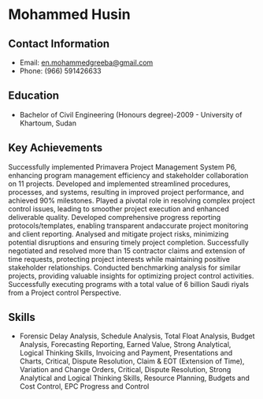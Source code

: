 # Mohammed Husin
## Contact Information
- Email: en.mohammedgreeba@gmail.com
- Phone: (966) 591426633

## Education
- Bachelor of Civil Engineering (Honours degree)-2009 - University of Khartoum, Sudan


## Key Achievements
Successfully implemented Primavera Project Management System P6, enhancing program
management efficiency and stakeholder collaboration on 11 projects.
Developed and implemented streamlined procedures, processes, and systems, resulting in
improved project performance, and achieved 90% milestones.
Played a pivotal role in resolving complex project control issues, leading to smoother project
execution and enhanced deliverable quality.
Developed comprehensive progress reporting protocols/templates, enabling transparent andaccurate project monitoring and client reporting.
Analysed and mitigate project risks, minimizing potential disruptions and ensuring timely
project completion.
Successfully negotiated and resolved more than 15 contractor claims and extension of time
requests, protecting project interests while maintaining positive stakeholder relationships.
Conducted benchmarking analysis for similar projects, providing valuable insights for
optimizing project control activities.
Successfully executing programs with a total value of 6 billion Saudi riyals from a Project control Perspective.

## Skills
- Forensic Delay Analysis, Schedule Analysis, Total Float Analysis, Budget Analysis, Forecasting
Reporting, Earned Value, Strong Analytical, Logical Thinking Skills, Invoicing and Payment,
Presentations and Charts, Critical, Dispute Resolution, Claim & EOT (Extension of Time),
Variation and Change Orders, Critical, Dispute Resolution, Strong Analytical and Logical
Thinking Skills, Resource Planning, Budgets and Cost Control, EPC Progress and Control

